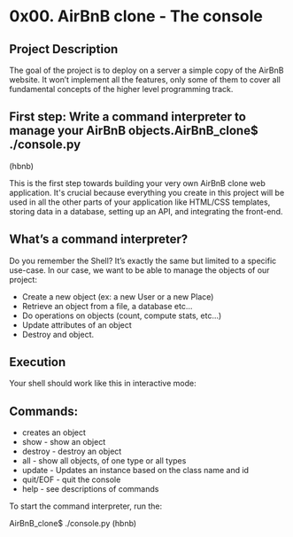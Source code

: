 # 0x00. AirBnB clone - The console

## Project Description

The goal of the project is to deploy on a server a simple copy of the AirBnB website. It won’t implement all the features, only some of them to cover all fundamental concepts of the higher level programming track. 

## First step: Write a command interpreter to manage your AirBnB objects.AirBnB_clone$ ./console.py
(hbnb) 

This is the first step towards building your very own AirBnB clone web application. It's crucial because everything you create in this project will be used in all the other parts of your application like HTML/CSS templates, storing data in a database, setting up an API, and integrating the front-end.

## What’s a command interpreter?

Do you remember the Shell? It’s exactly the same but limited to a specific use-case. In our case, we want to be able to manage the objects of our project:

* Create a new object (ex: a new User or a new Place)
* Retrieve an object from a file, a database etc…
* Do operations on objects (count, compute stats, etc…)
* Update attributes of an object
* Destroy and object.

## Execution

Your shell should work like this in interactive mode:


## Commands:

* creates an object
* show - show an object
* destroy - destroy an object
* all - show all objects, of one type or all types
* update - Updates an instance based on the class name and id
* quit/EOF - quit the console
* help - see descriptions of commands

To start the command interpreter, run the:

AirBnB_clone$ ./console.py
(hbnb)
